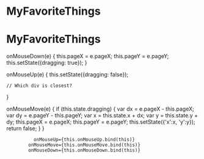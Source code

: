# MyFavoriteThings
# MyFavoriteThings

  onMouseDown(e) {
    this.pageX = e.pageX;
    this.pageY = e.pageY;
    this.setState({dragging: true});
  }

  onMouseUp(e) {
    this.setState({dragging: false});

    // Which div is closest?
  }

  onMouseMove(e) {
    if (this.state.dragging) {
      var dx = e.pageX - this.pageX;
      var dy = e.pageY - this.pageY;
      var x = this.state.x + dx;
      var y = this.state.y + dy;
      this.pageX = e.pageX;
      this.pageY = e.pageY;
      this.setState({'x':x, 'y':y});
      return false;
    }
  }
  
  
  
              onMouseUp={this.onMouseUp.bind(this)}
            onMouseMove={this.onMouseMove.bind(this)}
            onMouseDown={this.onMouseDown.bind(this)}